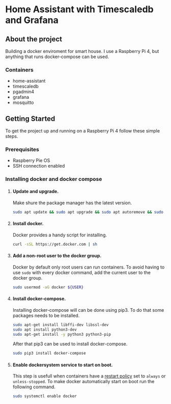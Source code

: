 # Home Assistant with Timescaledb and Grafana

## About the project
Building a docker enviroment for smart house. I use a Raspberry Pi 4, but anything that runs docker-compose can be used.

### Containers

* home-assistant
* timescaledb
* pgadmin4
* grafana
* mosquitto

## Getting Started

To get the project up and running on a Raspberry Pi 4 follow these simple steps. 

### Prerequisites

* Raspberry Pie OS
* SSH connection enabled

### Installing docker and docker compose

1. #### Update and upgrade. 
    Make shure the package manager has the latest version.

    ```sh
    sudo apt update && sudo apt upgrade && sudo apt autoremove && sudo apt autoclean
    ```
2. #### Install docker. 
    Docker provides a handy script for installing.

    ```sh
    curl -sSL https://get.docker.com | sh
    ```
3. #### Add a non-root user to the docker group.
    Docker by default only root users can run containers. To avoid having to use `sudo` with every docker command, add the current user to the docker group.

    ```sh
    sudo usermod -aG docker ${USER}
    ```
4. #### Install docker-compose.
    Installing docker-compose will can be done using pip3. To do that some packages needs to be installed.

    ```sh
    sudo apt-get install libffi-dev libssl-dev
    sudo apt install python3-dev
    sudo apt-get install -y python3 python3-pip
    ```
    After that pip3 can be used to install docker-compose.

    ```sh
    sudo pip3 install docker-compose
    ```
5. #### Enable dockersystem service to start on boot.
    This step is usefull when containers have a [restart policy](https://docs.docker.com/config/containers/start-containers-automatically/) set to `always` or `unless-stopped`. To make docker automatically start on boot run the following command.
    
    ```sh
    sudo systemctl enable docker
    ```